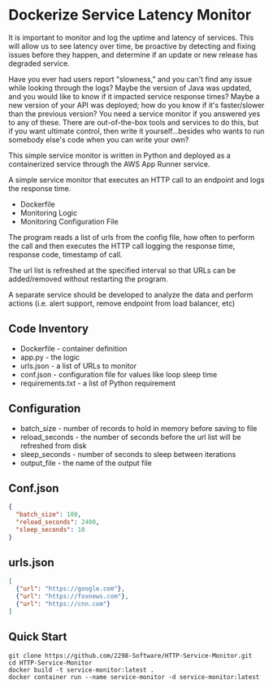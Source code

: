 # Dockerize Service Latency Monitor

It is important to monitor and log the uptime and latency of services.  This will allow us to see latency over time, be proactive by detecting and fixing issues before they happen, and determine if an update or new release has degraded service.

Have you ever had users report "slowness," and you can't find any issue while looking through the logs?  Maybe the version of Java was updated, and you would like to know if it impacted service response times?  Maybe a new version of your API was deployed; how do you know if it's faster/slower than the previous version?  You need a service monitor if you answered yes to any of these.  There are out-of-the-box tools and services to do this, but if you want ultimate control, then write it yourself...besides who wants to run somebody else's code when you can write your own?

This simple service monitor is written in Python and deployed as a containerized service through the AWS App Runner service.

A simple service monitor that executes an HTTP call to an endpoint and logs the response time.

- Dockerfile
- Monitoring Logic
- Monitoring Configuration File

The program reads a list of urls from the config file, how often to perform the call and then executes the HTTP call
logging the response time, response code, timestamp of call.

The url list is refreshed at the specified interval so that URLs can be added/removed without restarting the program.

A separate service should be developed to analyze the data and perform actions (i.e. alert support, remove endpoint from 
load balancer, etc)

## Code Inventory
- Dockerfile - container definition
- app.py - the logic
- urls.json - a list of URLs to monitor
- conf.json - configuration file for values like loop sleep time
- requirements.txt - a list of Python requirement

## Configuration
- batch_size - number of records to hold in memory before saving to file
- reload_seconds - the number of seconds before the url list will be refreshed from disk
- sleep_seconds - number of seconds to sleep between iterations
- output_file - the name of the output file

## Conf.json
```json
{
  "batch_size": 100,
  "reload_seconds": 2400,
  "sleep_seconds": 10
}
```

## urls.json
```json
[
  {"url": "https://google.com"},
  {"url": "https://foxnews.com"},
  {"url": "https://cnn.com"}
]
```

## Quick Start

```shell
git clone https://github.com/2298-Software/HTTP-Service-Monitor.git
cd HTTP-Service-Monitor
docker build -t service-monitor:latest .
docker container run --name service-monitor -d service-monitor:latest
```